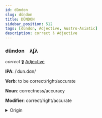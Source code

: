 ```yaml
---
id: dûndon
slug: dûndon
title: DÛNDON
sidebar_position: 512
tags: [dûndon, Adjective, Austro-Asiatic]
description: correct § Adjective
---
```


### dûndon&emsp;<span kind="abugida">ʌ̃ʄʌ̃</span>

*correct* **§** [Adjective](../../tags/Adjective)

**IPA**: /ˈdun.dɑn/

**Verb**: to be correct/right/accurate

**Noun**: correctness/accuracy

**Modifier**: correct/right/accurate

<details>
    <summary>Origin</summary>
    Vietnamese đúng đắn [ʔɗʊwŋ͡m˦˥ ʔɗaŋ˦˥]<br/>
    <em>Austro-Asiatic Language Family</em>
</details>